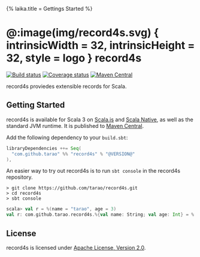 {% laika.title = Gettings Started %}

@:image(img/record4s.svg) { intrinsicWidth = 32, intrinsicHeight = 32, style = logo } record4s
==============================================================================================
[![Build status](https://img.shields.io/github/actions/workflow/status/tarao/record4s/ci.yml)](https://github.com/tarao/record4s/actions/workflows/ci.yml)
[![Coverage status](https://codecov.io/gh/tarao/record4s/graph/badge.svg?token=U9309O1VNK)](https://codecov.io/gh/tarao/record4s)
[![Maven Central](https://img.shields.io/maven-central/v/com.github.tarao/record4s_3.svg)](https://maven-badges.herokuapp.com/maven-central/com.github.tarao/record4s_3)

record4s proviedes extensible records for Scala.

Getting Started
---------------

record4s is available for Scala 3 on [Scala.js][] and [Scala Native][], as well as the
standard JVM runtime.  It is published to [Maven Central][].

Add the following dependency to your `build.sbt`:

```scala
libraryDependencies ++= Seq(
  "com.github.tarao" %% "record4s" % "@VERSION@"
),
```

An easier way to try out record4s is to run `sbt console` in the record4s repository.

```
> git clone https://github.com/tarao/record4s.git
> cd record4s
> sbt console
```

```scala
scala> val r = %(name = "tarao", age = 3)
val r: com.github.tarao.record4s.%{val name: String; val age: Int} = %(name = tarao, age = 3)
```

[Maven Central]: https://search.maven.org/
[Scala.js]: https://www.scala-js.org/
[Scala Native]: https://www.scala-native.org/

License
-------

record4s is licensed under [Apache License, Version 2.0](https://www.apache.org/licenses/LICENSE-2.0).
